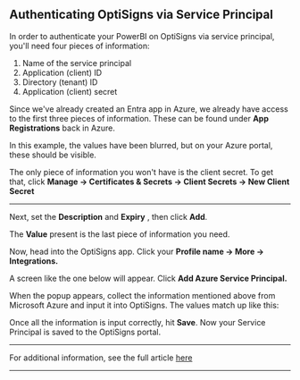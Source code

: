 ## Authenticating OptiSigns via Service Principal

In order to authenticate your PowerBI on OptiSigns via service principal, you'll need four pieces of information:

  1. Name of the service principal
  2. Application (client) ID
  3. Directory (tenant) ID
  4. Application (client) secret



Since we've already created an Entra app in Azure, we already have access to the first three pieces of information. These can be found under **App Registrations** back in Azure.



In this example, the values have been blurred, but on your Azure portal, these should be visible.

The only piece of information you won't have is the client secret. To get that, click **Manage → Certificates & Secrets → Client Secrets → New Client Secret**

****

Next, set the **Description** and **Expiry** , then click **Add**.



The **Value** present is the last piece of information you need.

Now, head into the OptiSigns app. Click your **Profile name → More → Integrations.**



A screen like the one below will appear. Click **Add Azure Service Principal.**



When the popup appears, collect the information mentioned above from Microsoft Azure and input it into OptiSigns. The values match up like this:



Once all the information is input correctly, hit **Save**. Now your Service Principal is saved to the OptiSigns portal.

* * *

For additional information, see the full article [here](https://support.optisigns.com/hc/en-us/articles/32860569148819)

---
